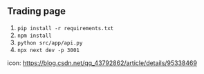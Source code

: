 ## Trading page

1. `pip install -r requirements.txt`
2. `npm install`
3. `python src/app/api.py`
4. `npx next dev -p 3001`

icon: https://blog.csdn.net/qq_43792862/article/details/95338469
